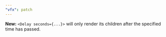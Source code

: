 ```yaml
---
"vfx": patch
---
```


**New:** `<Delay seconds={...}>` will only render its children after the specified time has passed.
